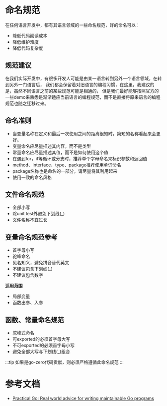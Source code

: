 # 命名规范
在任何语言开发中，都有其语言领域的一些命名规范，好的命名可以：
* 降低代码阅读成本
* 降低维护难度
* 降低代码复杂度

## 规范建议
在我们实际开发中，有很多开发人可能是由某一语言转到另外一个语言领域，在转到另外一门语言后，
我们都会保留着对旧语言的编程习惯，在这里，我建议的是，虽然不同语言之前的某些规范可能是相通的，
但是我们最好能够按照官方的一些demo来熟悉是渐渐适应当前语言的编程规范，而不是直接将原来语言的编程规范也随之迁移过来。

## 命名准则
* 当变量名称在定义和最后一次使用之间的距离很短时，简短的名称看起来会更好。
* 变量命名应尽量描述其内容，而不是类型
* 常量命名应尽量描述其值，而不是如何使用这个值
* 在遇到for，if等循环或分支时，推荐单个字母命名来标识参数和返回值
* method、interface、type、package推荐使用单词命名
* package名称也是命名的一部分，请尽量将其利用起来
* 使用一致的命名风格

## 文件命名规范
* 全部小写
* 除unit test外避免下划线(_)
* 文件名称不宜过长

## 变量命名规范参考
* 首字母小写
* 驼峰命名
* 见名知义，避免拼音替代英文
* 不建议包含下划线(_)
* 不建议包含数字

**适用范围**
* 局部变量
* 函数出参、入参

## 函数、常量命名规范
* 驼峰式命名
* 可exported的必须首字母大写
* 不可exported的必须首字母小写
* 避免全部大写与下划线(_)组合


:::tip
如果是go-zero代码贡献，则必须严格遵循此命名规范
:::


# 参考文档
* [Practical Go: Real world advice for writing maintainable Go programs](https://dave.cheney.net/practical-go/presentations/gophercon-singapore-2019.html#_simplicity)

